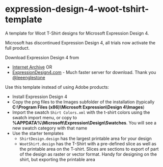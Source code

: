 # expression-design-4-woot-tshirt-template
A template for Woot T-Shirt designs for Microsoft Expression Design 4.

Microsoft has discontinued Expression Design 4, all trials now activate the full product.

Download Expression Design 4 from 
* [Internet Archive](https://web.archive.org/web/20131207231023/http://download.microsoft.com/download/C/6/8/C6866D29-E373-4F3F-98F0-E80903E77852/Design_Trial_en.exe) OR
* [ExpressionDesign4.com](https://expressiondesign4.com/) - Much faster server for download. Thank you [@leeenglestone](https://github.com/leeenglestone)


  
Use this template instead of using Adobe products:

* Install Expression Design 4
* Copy the png files to the Images subfolder of the installation (typically **C:\Program Files (x86)\Microsoft Expression\Design 4\Images**)
* Import the swatch `Shirt Colors.xml` with the t-shirt colors using the swatch import menu, or copy to **%APPDATA%\Microsoft\Expression\Design\Swatches**. You will see a new swatch category with that name
* Use the starter templates
  * `ShirtDesign.design` has the largest printable area for your design
  * `WootShirt.design` has the T-Shirt with a pre-defined slice as well as the printable area on the T-shirt. Slices are sections to export of part of the design as raster or vector format. Handy for designing on the shirt, but exporting the printable area

  


